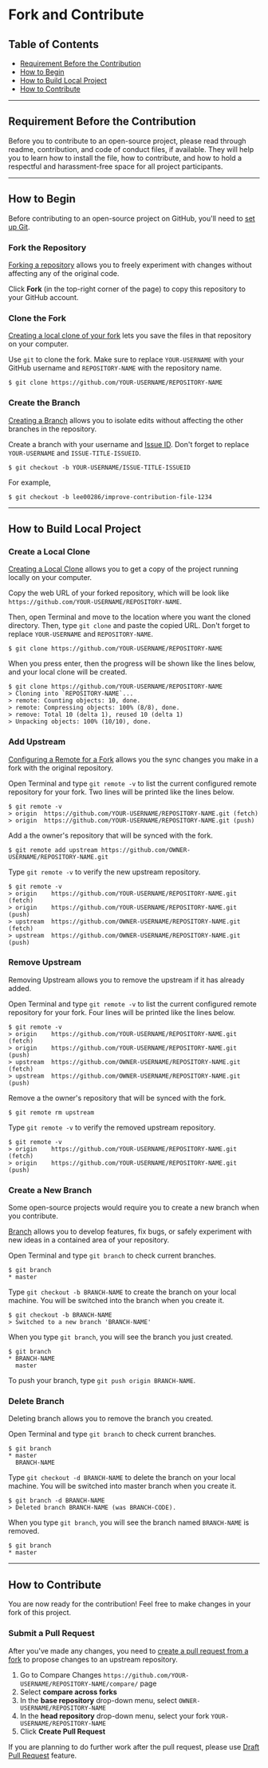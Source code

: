 # Fork and Contribute

## Table of Contents
- [Requirement Before the Contribution](#requiurement-before-the-contribution)
- [How to Begin](#how-to-begin)
- [How to Build Local Project](#how-to-build-local-project)
- [How to Contribute](#how-to-contribute)

---

## Requirement Before the Contribution

Before you to contribute to an open-source project, please read through readme, contribution, and code of conduct files, if available. They will help you to learn how to install the file, how to contribute, and how to hold a respectful and harassment-free space for all project participants.

---

## How to Begin

Before contributing to an open-source project on GitHub, you'll need to [set up Git](https://docs.github.com/en/github/getting-started-with-github/set-up-git).

### Fork the Repository

[Forking a repository](https://docs.github.com/en/github/getting-started-with-github/fork-a-repo) allows you to freely experiment with changes without affecting any of the original code.

Click **Fork** (in the top-right corner of the page) to copy this repository to your GitHub account.

### Clone the Fork

[Creating a local clone of your fork](https://docs.github.com/en/github/getting-started-with-github/fork-a-repo#step-2-create-a-local-clone-of-your-fork) lets you save the files in that repository on your computer.

Use `git` to clone the fork. Make sure to replace `YOUR-USERNAME` with your GitHub username and `REPOSITORY-NAME` with the repository name.

```
$ git clone https://github.com/YOUR-USERNAME/REPOSITORY-NAME
```

### Create the Branch

[Creating a Branch](https://docs.github.com/en/github/collaborating-with-issues-and-pull-requests/creating-and-deleting-branches-within-your-repository) allows you to isolate edits without affecting the other branches in the repository.

Create a branch with your username and [Issue ID](https://github.com/lee00286/github-explained/issues). Don't forget to replace `YOUR-USERNAME` and `ISSUE-TITLE-ISSUEID`.

```
$ git checkout -b YOUR-USERNAME/ISSUE-TITLE-ISSUEID
```

For example,

```
$ git checkout -b lee00286/improve-contribution-file-1234
```

---

## How to Build Local Project

### Create a Local Clone

[Creating a Local Clone](https://docs.github.com/en/github/getting-started-with-github/fork-a-repo#step-2-create-a-local-clone-of-your-fork) allows you to get a copy of the project running locally on your computer.

Copy the web URL of your forked repository, which will be look like `https://github.com/YOUR-USERNAME/REPOSITORY-NAME`.

Then, open Terminal and move to the location where you want the cloned directory. Then, type `git clone` and paste the copied URL. Don't forget to replace `YOUR-USERNAME` and `REPOSITORY-NAME`.

```
$ git clone https://github.com/YOUR-USERNAME/REPOSITORY-NAME
```

When you press enter, then the progress will be shown like the lines below, and your local clone will be created.

```
$ git clone https://github.com/YOUR-USERNAME/REPOSITORY-NAME
> Cloning into `REPOSITORY-NAME`...
> remote: Counting objects: 10, done.
> remote: Compressing objects: 100% (8/8), done.
> remove: Total 10 (delta 1), reused 10 (delta 1)
> Unpacking objects: 100% (10/10), done.
```

### Add Upstream

[Configuring a Remote for a Fork](https://docs.github.com/en/github/collaborating-with-issues-and-pull-requests/configuring-a-remote-for-a-fork) allows you the sync changes you make in a fork with the original repository.

Open Terminal and type `git remote -v` to list the current configured remote repository for your fork. Two lines will be printed like the lines below.

```
$ git remote -v
> origin  https://github.com/YOUR-USERNAME/REPOSITORY-NAME.git (fetch)
> origin  https://github.com/YOUR-USERNAME/REPOSITORY-NAME.git (push)
```

Add a the owner's repository that will be synced with the fork.

```
$ git remote add upstream https://github.com/OWNER-USERNAME/REPOSITORY-NAME.git
```

Type `git remote -v` to verify the new upstream repository.

```
$ git remote -v
> origin    https://github.com/YOUR-USERNAME/REPOSITORY-NAME.git (fetch)
> origin    https://github.com/YOUR-USERNAME/REPOSITORY-NAME.git (push)
> upstream  https://github.com/OWNER-USERNAME/REPOSITORY-NAME.git (fetch)
> upstream  https://github.com/OWNER-USERNAME/REPOSITORY-NAME.git (push)
```

### Remove Upstream

Removing Upstream allows you to remove the upstream if it has already added.

Open Terminal and type `git remote -v` to list the current configured remote repository for your fork. Four lines will be printed like the lines below.

```
$ git remote -v
> origin    https://github.com/YOUR-USERNAME/REPOSITORY-NAME.git (fetch)
> origin    https://github.com/YOUR-USERNAME/REPOSITORY-NAME.git (push)
> upstream  https://github.com/OWNER-USERNAME/REPOSITORY-NAME.git (fetch)
> upstream  https://github.com/OWNER-USERNAME/REPOSITORY-NAME.git (push)
```

Remove a the owner's repository that will be synced with the fork.

```
$ git remote rm upstream
```


Type `git remote -v` to verify the removed upstream repository.

```
$ git remote -v
> origin    https://github.com/YOUR-USERNAME/REPOSITORY-NAME.git (fetch)
> origin    https://github.com/YOUR-USERNAME/REPOSITORY-NAME.git (push)
```

### Create a New Branch

Some open-source projects would require you to create a new branch when you contribute.

[Branch](https://docs.github.com/en/github/collaborating-with-issues-and-pull-requests/about-branches#introducing-branches) allows you to develop features, fix bugs, or safely experiment with new ideas in a contained area of your repository.

Open Terminal and type `git branch` to check current branches.

```
$ git branch
* master
```

Type `git checkout -b BRANCH-NAME` to create the branch on your local machine. You will be switched into the branch when you create it.

```
$ git checkout -b BRANCH-NAME
> Switched to a new branch 'BRANCH-NAME'
```

When you type `git branch`, you will see the branch you just created.

```
$ git branch
* BRANCH-NAME
  master
```

To push your branch, type `git push origin BRANCH-NAME`.

### Delete Branch

Deleting branch allows you to remove the branch you created.


Open Terminal and type `git branch` to check current branches.

```
$ git branch
* master
  BRANCH-NAME
```

Type `git checkout -d BRANCH-NAME` to delete the branch on your local machine. You will be switched into master branch when you create it.

```
$ git branch -d BRANCH-NAME
> Deleted branch BRANCH-NAME (was BRANCH-CODE).
```

When you type `git branch`, you will see the branch named `BRANCH-NAME` is removed.

```
$ git branch
* master
```

---

## How to Contribute

You are now ready for the contribution! Feel free to make changes in your fork of this project.

### Submit a Pull Request

After you've made any changes, you need to [create a pull request from a fork](https://docs.github.com/en/github/collaborating-with-issues-and-pull-requests/creating-a-pull-request-from-a-fork) to propose changes to an upstream repository.

1. Go to Compare Changes `https://github.com/YOUR-USERNAME/REPOSITORY-NAME/compare/` page
1. Select **compare across forks**
1. In the **base repository** drop-down menu, select `OWNER-USERNAME/REPOSITORY-NAME`
1. In the **head repository** drop-down menu, select your fork `YOUR-USERNAME/REPOSITORY-NAME`
1. Click **Create Pull Request**

If you are planning to do further work after the pull request, please use [Draft Pull Request](https://docs.github.com/en/github/collaborating-with-issues-and-pull-requests/about-pull-requests#draft-pull-requests) feature.

